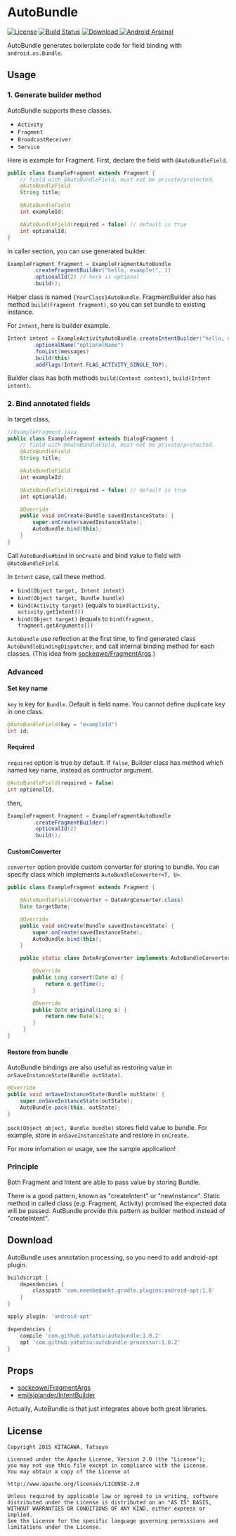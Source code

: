 # AutoBundle

[![License](https://img.shields.io/badge/license-Apache%202-blue.svg)](https://www.apache.org/licenses/LICENSE-2.0)
[![Build Status](https://travis-ci.org/yatatsu/AutoBundle.svg?branch=master)](https://travis-ci.org/yatatsu/AutoBundle)
[ ![Download](https://api.bintray.com/packages/yatatsu/maven/autobundle/images/download.svg) ](https://bintray.com/yatatsu/maven/autobundle/_latestVersion)
[![Android Arsenal](https://img.shields.io/badge/Android%20Arsenal-AutoBundle-brightgreen.svg?style=flat)](http://android-arsenal.com/details/1/2600)

AutoBundle generates boilerplate code for field binding with ``android.os.Bundle``.

## Usage

### 1. Generate builder method

AutoBundle supports these classes.

- `Activity`
- `Fragment`
- `BroadcastReceiver`
- `Service`

Here is example for Fragment. First, declare the field with `@AutoBundleField`.

```java
public class ExampleFragment extends Fragment {
    // field with @AutoBundleField, must not be private/protected.
    @AutoBundleField
    String title;

    @AutoBundleField
    int exampleId;

    @AutoBundleField(required = false) // default is true
    int optionalId;
}
```

In caller section, you can use generated builder.

```java
ExampleFragment fragment = ExampleFragmentAutoBundle
        .createFragmentBuilder("hello, example!", 1)
        .optionalId(2) // here is optional
        .build();
```

Helper class is named ``{YourClass}AutoBundle``.
FragmentBuilder also has method ``build(Fragment fragment)``,
so you can set bundle to existing instance.

For ``Intent``, here is builder example.

```java
Intent intent = ExampleActivityAutoBundle.createIntentBuilder("hello, example!")
        .optionalName("optionalName")
        .fooList(messages)
        .build(this)
        .addFlags(Intent.FLAG_ACTIVITY_SINGLE_TOP);
```

Builder class has both methods ``build(Context context)``, ``build(Intent intent)``.

### 2. Bind annotated fields

In target class,

```java
//ExampleFragment.java
public class ExampleFragment extends DialogFragment {
    // field with @AutoBundleField, must not be private/protected.
    @AutoBundleField
    String title;

    @AutoBundleField
    int exampleId;

    @AutoBundleField(required = false) // default is true
    int optionalId;

    @Override
    public void onCreate(Bundle savedInstanceState) {
        super.onCreate(savedInstanceState);
        AutoBundle.bind(this);
    }
}
```

Call ``AutoBundle#bind`` in ``onCreate`` and bind value to field with ``@AutoBundleField``.

In ``Intent`` case, call these method.

- ``bind(Object target, Intent intent)``
- ``bind(Object target, Bundle bundle)``
- ``bind(Activity target)`` (equals to ``bind(activity, activity.getIntent())``
- ``bind(Object target)`` (equals to ``bind(fragment, fragment.getArguments())``

``AutoBundle`` use reflection at the first time, to find generated class ``AutoBundleBindingDispatcher``,
and call internal binding method for each classes.
(This idea from [sockeqwe/FragmentArgs](https://github.com/sockeqwe/fragmentargs).)

### Advanced

#### Set key name

``key`` is key for ``Bundle``. Default is field name.
You cannot define duplicate key in one class.

```java
@AutoBundleField(key = "exampleId")
int id;
```

#### Required

``required`` option is true by default.
If ``false``, Builder class has method which named key name, instead as contructor argument.

```java
@AutoBundleField(required = false)
int optionalId;
```

then,

```java
ExampleFragment fragment = ExampleFragmentAutoBundle
        .createFragmentBuilder()
        .optionalId(2)
        .build();
```

#### CustomConverter

``converter`` option provide custom converter for storing to bundle.
You can specify class which implements ``AutoBundleConverter<T, U>``.

```java
public class ExampleFragment extends Fragment {

    @AutoBundleField(converter = DateArgConverter.class)
    Date targetDate;

    @Override
    public void onCreate(Bundle savedInstanceState) {
        super.onCreate(savedInstanceState);
        AutoBundle.bind(this);
    }

    public static class DateArgConverter implements AutoBundleConverter<Date, Long> {

        @Override
        public Long convert(Date o) {
            return o.getTime();
        }

        @Override
        public Date original(Long s) {
            return new Date(s);
        }
     }
}
```

#### Restore from bundle

AutoBundle bindings are also useful as restoring value in ``onSaveInstanceState(Bundle outState)``.

```java
@Override
public void onSaveInstanceState(Bundle outState) {
    super.onSaveInstanceState(outState);
    AutoBundle.pack(this, outState);
}
```

``pack(Object object, Bundle bundle)`` stores field value to bundle.
For example, store in ``onSaveInstanceState`` and restore in ``onCreate``.

For more infomation or usage, see the sample application!

### Principle

Both Fragment and Intent are able to pass value by storing Bundle.

There is a good pattern, known as "createIntent" or "newInstance".
Static method in called class (e.g. Fragment, Activity) promised the expected data will be passed.
AutBundle provide this pattern as builder method instead of "createIntent".

## Download

AutoBundle uses annotation processing, so you need to add android-apt plugin.

```groovy
buildscript {
    dependencies {
        classpath 'com.neenbedankt.gradle.plugins:android-apt:1.8'
    }
}

apply plugin: 'android-apt'

dependencies {
    compile 'com.github.yatatsu:autobundle:1.0.2'
    apt 'com.github.yatatsu:autobundle-processor:1.0.2'
}
```

## Props

- [sockeqwe/FragmentArgs](https://github.com/sockeqwe/fragmentargs)
- [emilsjolander/IntentBuilder](https://github.com/emilsjolander/IntentBuilder)

Actually, AutoBundle is that just integrates above both great libraries.

## License

```
Copyright 2015 KITAGAWA, Tatsuya

Licensed under the Apache License, Version 2.0 (the "License");
you may not use this file except in compliance with the License.
You may obtain a copy of the License at

http://www.apache.org/licenses/LICENSE-2.0

Unless required by applicable law or agreed to in writing, software
distributed under the License is distributed on an "AS IS" BASIS,
WITHOUT WARRANTIES OR CONDITIONS OF ANY KIND, either express or implied.
See the License for the specific language governing permissions and
limitations under the License.
```
